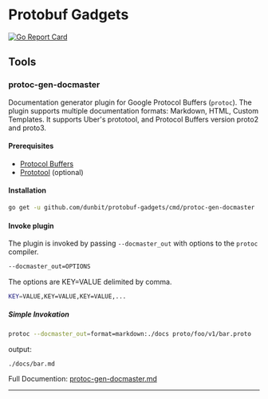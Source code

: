 # Protobuf Gadgets

[![Go Report Card](https://goreportcard.com/badge/github.com/dunbit/protobuf-gadgets)](https://goreportcard.com/report/github.com/dunbit/protobuf-gadgets)

## Tools

### protoc-gen-docmaster

Documentation generator plugin for Google Protocol Buffers (`protoc`). The plugin supports multiple documentation formats: Markdown, HTML, Custom Templates. It supports Uber's prototool, and Protocol Buffers version proto2 and proto3.

#### Prerequisites

- [Protocol Buffers](https://github.com/protocolbuffers/protobuf/releases)
- [Prototool](https://github.com/uber/prototool) (optional)

#### Installation

```bash
go get -u github.com/dunbit/protobuf-gadgets/cmd/protoc-gen-docmaster
```

#### Invoke plugin

The plugin is invoked by passing `--docmaster_out` with options to the `protoc` compiler. 

```bash
--docmaster_out=OPTIONS
```

The options are KEY=VALUE delimited by comma.

```bash
KEY=VALUE,KEY=VALUE,KEY=VALUE,...
```

##### Simple Invokation
```bash
protoc --docmaster_out=format=markdown:./docs proto/foo/v1/bar.proto
```
output:
```
./docs/bar.md
```

Full Documention: [protoc-gen-docmaster.md](https://github.com/dunbit/protobuf-gadgets/blob/master/docs/protoc-gen-docmaster.md)

---